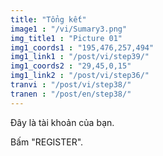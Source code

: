 ```yaml
---
title: "Tổng kết"
image1 : "/vi/Sumary3.png"
img_title1 : "Picture 01"
img1_coords1 : "195,476,257,494"
img1_link1 : "/post/vi/step39/"
img1_coords2 : "29,45,0,15"
img1_link2 : "/post/vi/step36/"
tranvi : "/post/vi/step38/"
tranen : "/post/en/step38/"
---
```

Đây là tài khoản của bạn. 

Bấm "REGISTER".
